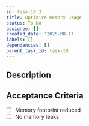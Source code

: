 ```yaml
---
id: task-10.3
title: Optimize memory usage
status: To Do
assignee: []
created_date: '2025-08-17'
labels: []
dependencies: []
parent_task_id: task-10
---
```


## Description

## Acceptance Criteria

- [ ] Memory footprint reduced
- [ ] No memory leaks
